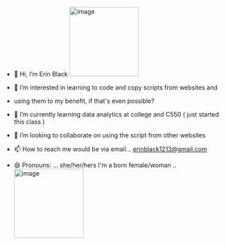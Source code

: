 - 👋 Hi, I’m Erin Black <img width="160" alt="image" src="https://github.com/user-attachments/assets/71e63616-e679-4022-8a16-ed7787e84fb0" />

- 👀 I’m interested in learning to code and copy scripts from websites and
- using them to my benefit, if that's even possible? 
- 🌱 I’m currently learning data analytics at college and C550 ( just started this class )
- 💞️ I’m looking to collaborate on using the script from other websites
- 📫 How to reach me would be via email... erinblack1213@gmail.com
- 😄 Pronouns: ... she/her/hers I'm a born female/woman 
..<img width="160" alt="image" src="https://github.com/user-attachments/assets/edf6e60b-4a12-4f32-8767-0b4894bd99d3" />
